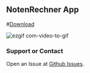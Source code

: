 ## NotenRechner App

#[Download](https://github.com/kaffarell/NotenRechner/release/apk-debug.apk)


![ezgif com-video-to-gif](https://user-images.githubusercontent.com/42062381/64149363-0df8d080-ce26-11e9-95c2-4d4295f7bd29.gif)


### Support or Contact

Open an Issue at [Github Issues](https://github.com/kaffarell/NotenRechner/issues).

